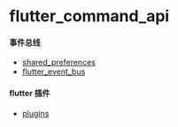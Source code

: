 # flutter_command_api

#### 事件总线

- [shared_preferences](https://dart-pub.mirrors.sjtug.sjtu.edu.cn/packages/shared_preferences)
- [flutter_event_bus](https://github.com/timnew/flutter_event_bus/)

#### flutter 插件

- [plugins](https://github.com/flutter/plugins)
